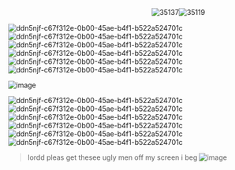 
  ㅤㅤ ㅤ ㅤ ㅤ  ㅤ  ㅤ ㅤ  ㅤ ㅤ ㅤㅤ ㅤㅤ ㅤ  ㅤ  ㅤ ㅤ  ![35137](https://github.com/buttmunch90/buttmunch90/assets/147678899/4fc7b395-30af-4d75-a9d2-c6706c624802)![35119](https://github.com/buttmunch90/buttmunch90/assets/147678899/78d033d0-ca25-4f96-8cf6-309c4b66a9b4)

![ddn5njf-c67f312e-0b00-45ae-b4f1-b522a524701c](https://github.com/buttmunch90/buttmunch90/assets/147678899/aed53315-7e6e-455d-98c1-c653aaf13e86)![ddn5njf-c67f312e-0b00-45ae-b4f1-b522a524701c](https://github.com/buttmunch90/buttmunch90/assets/147678899/aed53315-7e6e-455d-98c1-c653aaf13e86)![ddn5njf-c67f312e-0b00-45ae-b4f1-b522a524701c](https://github.com/buttmunch90/buttmunch90/assets/147678899/aed53315-7e6e-455d-98c1-c653aaf13e86)![ddn5njf-c67f312e-0b00-45ae-b4f1-b522a524701c](https://github.com/buttmunch90/buttmunch90/assets/147678899/aed53315-7e6e-455d-98c1-c653aaf13e86)![ddn5njf-c67f312e-0b00-45ae-b4f1-b522a524701c](https://github.com/buttmunch90/buttmunch90/assets/147678899/aed53315-7e6e-455d-98c1-c653aaf13e86)![ddn5njf-c67f312e-0b00-45ae-b4f1-b522a524701c](https://github.com/buttmunch90/buttmunch90/assets/147678899/aed53315-7e6e-455d-98c1-c653aaf13e86)

![image](https://github.com/buttmunch90/buttmunch90/assets/147678899/8ef3f3cf-0b01-46ac-97c5-f43dcb227fa9)


![ddn5njf-c67f312e-0b00-45ae-b4f1-b522a524701c](https://github.com/buttmunch90/buttmunch90/assets/147678899/aed53315-7e6e-455d-98c1-c653aaf13e86)![ddn5njf-c67f312e-0b00-45ae-b4f1-b522a524701c](https://github.com/buttmunch90/buttmunch90/assets/147678899/aed53315-7e6e-455d-98c1-c653aaf13e86)![ddn5njf-c67f312e-0b00-45ae-b4f1-b522a524701c](https://github.com/buttmunch90/buttmunch90/assets/147678899/aed53315-7e6e-455d-98c1-c653aaf13e86)![ddn5njf-c67f312e-0b00-45ae-b4f1-b522a524701c](https://github.com/buttmunch90/buttmunch90/assets/147678899/aed53315-7e6e-455d-98c1-c653aaf13e86)![ddn5njf-c67f312e-0b00-45ae-b4f1-b522a524701c](https://github.com/buttmunch90/buttmunch90/assets/147678899/aed53315-7e6e-455d-98c1-c653aaf13e86)![ddn5njf-c67f312e-0b00-45ae-b4f1-b522a524701c](https://github.com/buttmunch90/buttmunch90/assets/147678899/aed53315-7e6e-455d-98c1-c653aaf13e86)


> lordd pleas get thesee ugly men off my screen i beg
![image](https://github.com/buttmunch90/buttmunch90/assets/147678899/879f7a62-783c-4a01-86ed-64b03a165ff8)

